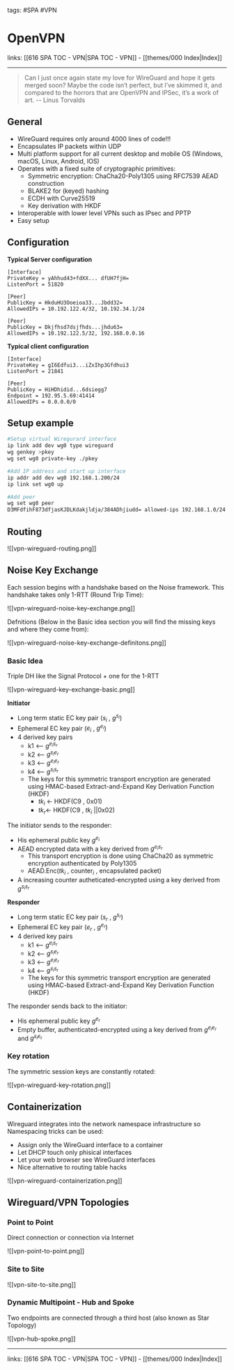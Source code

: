 tags: #SPA #VPN 
 
# OpenVPN

links: [[616 SPA TOC - VPN|SPA TOC - VPN]] - [[themes/000 Index|Index]]

---

>Can I just once again state my love for WireGuard and hope it gets merged soon? Maybe the code isn’t perfect, but I’ve skimmed it, and compared to the horrors that are OpenVPN and IPSec, it’s a work of art.
>-- Linus Torvalds

## General

- WireGuard requires only around 4000 lines of code!!!
- Encapsulates IP packets within UDP
- Multi platform support for all current desktop and mobile OS (Windows, macOS, Linux, Android, IOS)
- Operates with a fixed suite of cryptographic primitives:
	- Symmetric encryption: ChaCha20-Poly1305 using RFC7539 AEAD construction
	- BLAKE2 for (keyed) hashing
	- ECDH with Curve25519
	- Key derivation with HKDF
- Interoperable with lower level VPNs such as IPsec and PPTP
- Easy setup

## Configuration

**Typical Server configuration**

```
[Interface]
PrivateKey = yAhhud43+fdXX... dfUH7fjH=
ListenPort = 51820

[Peer]
PublicKey = HkduHU3Ooeioa33...Jbdd32=
AllowedIPs = 10.192.122.4/32, 10.192.34.1/24

[Peer]
PublicKey = Dkjfhsd7dsjfhds...jhdu63=
AllowedIPs = 10.192.122.5/32, 192.168.0.0.16
```

**Typical client configuration**

```
[Interface]
PrivateKey = gI6Edfui3...iZxIhp3Gfdhui3
ListenPort = 21841

[Peer]
PublicKey = HiHDhidid...6dsiegg7
Endpoint = 192.95.5.69:41414
AllowedIPs = 0.0.0.0/0
```

## Setup example

``` bash
#Setup virtual Wiregurard interface
ip link add dev wg0 type wireguard
wg genkey >pkey
wg set wg0 private-key ./pkey

#Add IP address and start up interface
ip addr add dev wg0 192.168.1.200/24
ip link set wg0 up

#Add peer
wg set wg0 peer
D3MFdfihF873dfjasKJDLKdakjldja/384ADhjiudd= allowed-ips 192.168.1.0/24 endpoint 192.168.68.185:55779
```

## Routing

![[vpn-wireguard-routing.png]]

## Noise Key Exchange

Each session begins with a handshake based on the Noise framework. This handshake takes only 1-RTT (Round Trip Time):

![[vpn-wireguard-noise-key-exchange.png]]

Defnitions (Below in the Basic idea section you will find the missing keys and where they come from):

![[vpn-wireguard-noise-key-exchange-definitons.png]]

### Basic Idea

Triple DH like the Signal Protocol + one for the 1-RTT

![[vpn-wireguard-key-exchange-basic.png]]

**Initiator**

- Long term static EC key pair ($s_i$ , $g^{s_i}$)
- Ephemeral EC key pair ($e_i$ , $g^{e_i}$)
- 4 derived key pairs
	- k1 <-- $g^{e_i s_r}$
	- k2 <-- $g^{s_i e_r}$
	- k3 <-- $g^{e_i e_r}$
	- k4 <-- $g^{s_i s_r}$
	- The keys for this symmetric transport encryption are generated using HMAC-based Extract-and-Expand Key Derivation Function (HKDF)
		- $tk_i$ ← HKDF(C9 , 0x01)
		- $tk_r$← HKDF(C9 , $tk_i$ ||0x02)

The initiator sends to the responder:

- His ephemeral public key $g^{e_i}$
- AEAD encrypted data with a key derived from $g^{e_i s_r}$
	- This transport encryption is done using ChaCha20 as symmetric encryption authenticated by Poly1305
	- AEAD.Enc($tk_i$ , counter$_i$ , encapsulated packet)
- A increasing counter autheticated-encrypted using a key derived from $g^{s_i s_r}$

**Responder**

- Long term static EC key pair ($s_r$ , $g^{s_r}$)
- Ephemeral EC key pair ($e_r$ , $g^{e_r}$)
- 4 derived key pairs
	- k1 <-- $g^{e_i s_r}$
	- k2 <-- $g^{s_i e_r}$
	- k3 <-- $g^{e_i e_r}$
	- k4 <-- $g^{s_i s_r}$
	- The keys for this symmetric transport encryption are generated using HMAC-based Extract-and-Expand Key Derivation Function (HKDF)

The responder sends back to the initiator:

- His ephemeral public key $g^{e_r}$
- Empty buffer, authenticated-encrypted using a key derived from $g^{e_i e_r}$ and $g^{s_i e_r}$

### Key rotation

The symmetric session keys are constantly rotated:

![[vpn-wireguard-key-rotation.png]]

## Containerization

Wireguard integrates into the network namespace infrastructure so Namespacing tricks can be used:

- Assign only the WireGuard interface to a container
- Let DHCP touch only phisical interfaces
- Let your web browser see WireGuard interfaces
- Nice alternative to routing table hacks

![[vpn-wireguard-containerization.png]]

## Wireguard/VPN Topologies

### Point to Point

Direct connection or connection via Internet

![[vpn-point-to-point.png]]

### Site to Site

![[vpn-site-to-site.png]]
### Dynamic Multipoint - Hub and Spoke

Two endpoints are connected through a third host (also known as Star Topology)

![[vpn-hub-spoke.png]]

---
links: [[616 SPA TOC - VPN|SPA TOC - VPN]] - [[themes/000 Index|Index]]